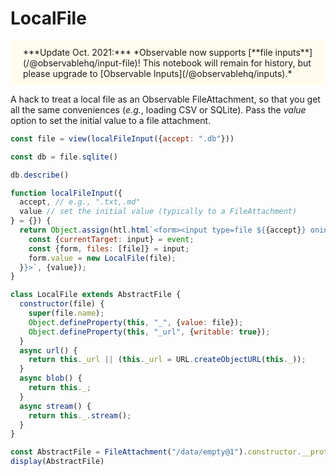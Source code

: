 # LocalFile

<p style="background: #fffced; box-sizing: border-box; padding: 10px 20px;">***Update Oct. 2021:*** *Observable now supports [**file inputs**](/@observablehq/input-file)! This notebook will remain for history, but please upgrade to [Observable Inputs](/@observablehq/inputs).*</p>

A hack to treat a local file as an Observable FileAttachment, so that you get all the same conveniences (*e.g.*, loading CSV or SQLite). Pass the *value* option to set the initial value to a file attachment.

```js echo
const file = view(localFileInput({accept: ".db"}))
```

```js echo
const db = file.sqlite()
```

```js echo
db.describe()
```

```js echo
function localFileInput({
  accept, // e.g., ".txt,.md"
  value // set the initial value (typically to a FileAttachment)
} = {}) {
  return Object.assign(htl.html`<form><input type=file ${{accept}} oninput=${(event) => {
    const {currentTarget: input} = event;
    const {form, files: [file]} = input;
    form.value = new LocalFile(file);
  }}>`, {value});
}
```

```js echo
class LocalFile extends AbstractFile {
  constructor(file) {
    super(file.name);
    Object.defineProperty(this, "_", {value: file});
    Object.defineProperty(this, "_url", {writable: true});
  }
  async url() {
    return this._url || (this._url = URL.createObjectURL(this._));
  }
  async blob() {
    return this._;
  }
  async stream() {
    return this._.stream();
  }
}
```

```js echo
const AbstractFile = FileAttachment("/data/empty@1").constructor.__proto__
display(AbstractFile)
```